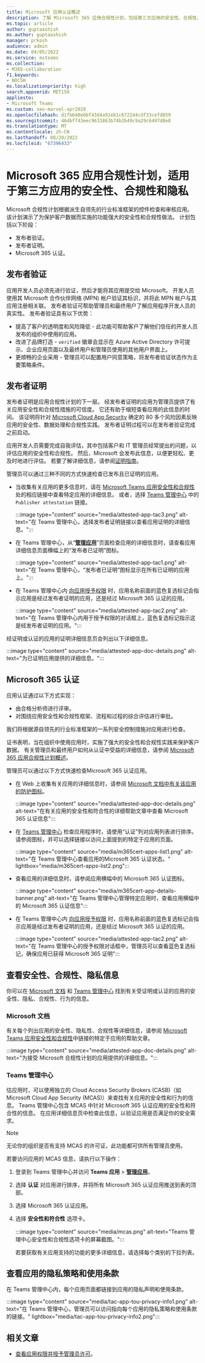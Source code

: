 ```yaml
---
title: Microsoft 应用认证概述
description: 了解 Microsoft 365 应用合规性计划，包括第三方应用的安全性、合规性、隐私。
ms.topic: article
author: guptaashish
ms.author: guptaashish
manager: prkosh
audience: admin
ms.date: 04/05/2022
ms.service: msteams
ms.collection:
- M365-collaboration
f1.keywords:
- NOCSH
ms.localizationpriority: high
search.appverid: MET150
appliesto:
- Microsoft Teams
ms.custom: seo-marvel-apr2020
ms.openlocfilehash: d1fb640e6bf43d4a91eb1c672244cdf33cefd059
ms.sourcegitcommit: 46dbff43eec9631863b74b2b49c9a29c6497d8e8
ms.translationtype: MT
ms.contentlocale: zh-CN
ms.lasthandoff: 08/20/2022
ms.locfileid: "67396433"
---
```

# <a name="microsoft-365-app-compliance-program-for-security-compliance-and-privacy-of-third-party-apps"></a>Microsoft 365 应用合规性计划，适用于第三方应用的安全性、合规性和隐私

Microsoft 合规性计划根据派生自领先的行业标准框架的控件检查和审核应用。 该计划演示了为保护客户数据而实施的功能强大的安全性和合规性做法。 计划包括以下阶段：

* 发布者验证。
* 发布者证明。
* Microsoft 365 认证。

## <a name="publisher-verification"></a>发布者验证

应用开发人员必须先进行验证，然后才能将其应用提交给 Microsoft。 开发人员使用其 Microsoft 合作伙伴网络 (MPN) 帐户验证其标识，并将此 MPN 帐户与其应用注册相关联。 发布者验证可帮助管理员和最终用户了解应用程序开发人员的真实性。 发布者验证具有以下优势：

* 提高了客户的透明度和风险降低 - 此功能可帮助客户了解他们信任的开发人员发布的组织中使用的应用。
* 改进了品牌打造 - `verified` 徽章会显示在 Azure Active Directory 许可提示、企业应用页面以及最终用户和管理员使用的其他用户界面上。
* 更顺畅的企业采用 - 管理员可以配置用户同意策略，将发布者验证状态作为主要策略条件。

## <a name="publisher-attestation"></a>发布者证明

发布者证明是应用合规性计划的下一层。 经发布者证明的应用为管理员提供了有关应用安全性和合规性措施的可信度。 它还有助于缩短查看应用的此信息的时间。 该证明将针对 [Microsoft Cloud App Security](https://www.microsoft.com/microsoft-365/enterprise-mobility-security/cloud-app-security) 确定的 80 多个风险因素反映应用的安全性、数据处理和合规性实践。 发布者证明过程可以在发布者验证完成之前启动。

应用开发人员需要完成自我评估，其中包括客户和 IT 管理员经常提出的问题，以评估应用的安全性和合规性。 然后，Microsoft 会发布此信息，以便更轻松、更及时地进行评估。 若要了解详细信息，请参阅[证明指南](/microsoft-365-app-certification/docs/enterprise-app-attestation-guide)。

管理员可以通过三种不同的方式快速检查已发布且已证明的应用。

* 当收集有关应用的更多信息时，请在 [Microsoft Teams 应用安全性和合规性](/microsoft-365-app-certification/teams/teams-apps)处的相应链接中查看特定应用的详细信息。 或者，选择 [ Teams 管理中心](https://admin.teams.microsoft.com/) 中的 `Publisher attestation` 链接。

  :::image type="content" source="media/attested-app-tac3.png" alt-text="在 Teams 管理中心，选择发布者证明链接以查看应用证明的详细信息。":::

* 在 Teams 管理中心，从“**[管理应用](https://admin.teams.microsoft.com/policies/manage-apps)**”页面检查应用的详细信息时，请查看应用详细信息页面横幅上的“发布者已证明”图标。

  :::image type="content" source="media/attested-app-tac1.png" alt-text="在 Teams 管理中心，“发布者已证明”图标显示在所有已证明的应用上。":::

* 在 Teams 管理中心内 [向应用授予权限](app-permissions-admin-center.md) 时，应用名称前面的蓝色复选标记会指示应用是经过发布者证明的应用，还是经过 Microsoft 365 认证的应用。

   :::image type="content" source="media/attested-app-tac2.png" alt-text="在 Teams 管理中心内用于授予权限的对话框上，蓝色复选标记指示这是经发布者证明的应用。":::

经证明或认证的应用的证明详细信息页会列出以下详细信息。

:::image type="content" source="media/attested-app-doc-details.png" alt-text="为已证明应用提供的详细信息。":::

## <a name="microsoft-365-certification"></a>Microsoft 365 认证

应用认证通过以下方式实现：

* 由合格分析师进行评审。
* 对围绕应用安全性和合规性框架、流程和过程的综合评估进行审批。

我们将根据源自领先的行业标准框架的一系列安全控制措施对应用进行检查。

证书表明，当在组织中使用应用时，实施了强大的安全性和合规性实践来保护客户数据。 有关管理员和最终用户如何从认证中受益的详细信息，请参阅 [ Microsoft 365 应用合规性计划概述](/microsoft-365-app-certification/docs/enterprise-app-certification-guide)。

管理员可以通过以下方式快速检查Microsoft 365 认证应用。

* 在 Web 上收集有关应用的详细信息时，请参阅 [Microsoft 文档中有关该应用的防护图标](/microsoft-365-app-certification/teams/teams-apps)。

  :::image type="content" source="media/attested-app-doc-details.png" alt-text="在有关应用的安全性和符合性的详细帮助文章中查看 Microsoft 365 认证信息":::

* 在 [Teams 管理中心](https://admin.teams.microsoft.com/policies/manage-apps) 检查应用程序时，请使用“认证”列对应用列表进行排序。 请参阅图标，并可以选择链接以访问上面提到的特定于应用的页面。

  :::image type="content" source="media/m365cert-apps-list1.png" alt-text="在 Teams 管理中心查看应用的Microsoft 365 认证状态。" lightbox="media/m365cert-apps-list2.png":::

* 查看应用的详细信息时，请参阅应用横幅中的 Microsoft 365 认证图标。

  :::image type="content" source="media/m365cert-app-details-banner.png" alt-text="在 Teams 管理中心管理特定应用时，查看应用横幅中的 Microsoft 365 认证信息":::

* 在 Teams 管理中心内 [向应用授予权限](app-permissions-admin-center.md) 时，应用名称前面的蓝色复选标记会指示应用是经过发布者证明的应用，还是经过 Microsoft 365 认证的应用。

   :::image type="content" source="media/attested-app-tac2.png" alt-text="在 Teams 管理中心的授予权限对话框中，管理员可以查看蓝色复选标记，确保应用已获得 Microsoft 365 证明":::

## <a name="view-security-compliance-and-privacy-information"></a>查看安全性、合规性、隐私信息

你可以在 [Microsoft 文档](/microsoft-365-app-certification/teams/teams-apps) 和 [Teams 管理中心](https://admin.teams.microsoft.com/policies/manage-apps) 找到有关受证明或认证的应用的安全性、隐私、合规性、行为的信息。

### <a name="microsoft-documentation"></a>Microsoft 文档

有关每个列出应用的安全性、隐私性、合规性等详细信息，请参阅 [Microsoft Teams 应用安全性和合规性](/microsoft-365-app-certification/teams/teams-apps)中链接的特定于应用的帮助文章。

:::image type="content" source="media/attested-app-doc-details.png" alt-text="为接受 Microsoft 合规性计划的应用提供的详细信息。":::

### <a name="teams-admin-center"></a>Teams 管理中心

估应用时，可以使用独立的 Cloud Access Security Brokers (CASB)（如 Microsoft Cloud App Security (MCAS)）来查找有关应用的安全性和行为的信息。 Teams 管理中心包含 MCAS 中针对 Microsoft 365 认证应用的安全性和符合性的信息。 在应用详细信息页中检查此信息，以验证应用是否满足你的安全需求。

> [!NOTE]
> 无论你的组织是否有支持 MCAS 的许可证，此功能都可供所有管理员使用。

若要访问应用的 MCAS 信息，请执行以下操作：

1. 登录到 Teams 管理中心并访问 **Teams 应用** > **[管理应用](https://admin.teams.microsoft.com/policies/manage-apps)**。

1. 选择 **认证** 对应用进行排序，并将所有 Microsoft 365 认证应用推送到表的顶部。

1. 选择 Microsoft 365 认证应用。

1. 选择 **安全性和符合性** 选项卡。

   :::image type="content" source="media/mcas.png" alt-text="Teams 管理中心安全性和合规性选项卡的屏幕截图。":::

   若要获取有关应用支持的功能的更多详细信息，请选择每个类别的下拉列表。

## <a name="view-privacy-policy-and-terms-of-use-of-an-app"></a>查看应用的隐私策略和使用条款

在 Teams 管理中心内，每个应用页面都链接到应用的隐私声明和使用条款。

:::image type="content" source="media/tac-app-tou-privacy-info1.png" alt-text="在 Teams 管理中心，管理员可以访问指向每个应用的隐私策略和使用条款的链接。" lightbox="media/tac-app-tou-privacy-info2.png":::

## <a name="related-articles"></a>相关文章

* [查看应用权限并授予管理员许可](app-permissions-admin-center.md)。
